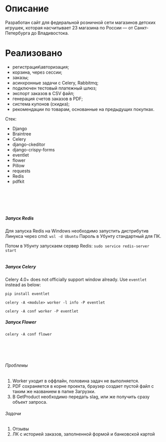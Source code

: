 # Описание

Разработан сайт для федеральной розничной сети магазинов детских игрушек, которая насчитывает 23 магазина по России — от Санкт-Петербурга до Владивостока.

# Реализовано

- регистрация\авторизация;
- корзина, через сессии;
- заказы;
- асинхронные задачи с Celery, Rabbitmq;
- подключен тестовый платежный шлюз;
- экспорт заказов в CSV файл;
- генерация счетов заказов в PDF;
- система купонов (скидка);
- рекомендации по товарам, основанные на предыдущих покупках.

Стек:
- Django
- Braintree
- Celery
- django-ckeditor
- django-crispy-forms
- eventlet
- flower
- Pillow
- requests
- Redis
- pdfkit






<br>
<br>
<br>
<br>

##### Запуск Redis

Для запуска Redis на Windows необходимо запустить дистрибутив Линукса через cmd:
`wsl -d Ubuntu`
Пароль в Убунту стандартный для ПК.

Потом в Убунту запускаем сервер Redis:
`sudo service redis-server start`
<br>
<br>



##### Запуск Celery 

Celery 4.0+ does not officially support window already.
Use `eventlet` instead as below:

`pip install eventlet`

`celery -A <module> worker -l info -P eventlet`

`celery -A conf worker -P eventlet`

##### Запуск Flower

`celery -A conf flower`


<br>
<br>
<br>

###### Проблемы
1) Worker уходит в оффлайн, половина задач не выполняется.
2) PDF сохраняется в корне проекта, браузер создает пустой файл с таким же названием в папке Загрузки.
3) В GetProduct необходимо передать slag, или же получить сразу объект запроса.


###### Задачи
1) Отзывы
2) ЛК с историей заказов, заполненной формой и банковской картой